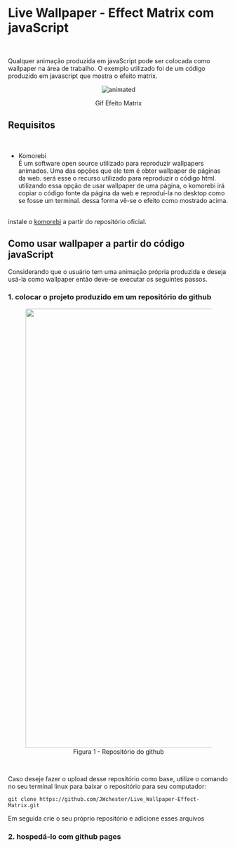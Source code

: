 # Live Wallpaper - Effect Matrix com javaScript
</br>

Qualquer animação produzida em javaScript pode ser colocada como wallpaper na área de trabalho. O exemplo utilizado foi de um código produzido em javascript que mostra o efeito matrix.


</div> 

<p align="center">
  <img src="https://github.com/JWchester/Live_Wallpaper-Effect-Matrix/blob/main/docs/Grava%C3%A7%C3%A3o-de-tela-de-10-01-2023-00_37_01.gif" alt="animated"  />
</p>


<div align = "center">
Gif Efeito Matrix
</a></div>



## Requisitos
</br>

* Komorebi</br>
É um software open source utilizado para reproduzir wallpapers animados. Uma das opções que ele tem é obter wallpaper de páginas da web. será esse o recurso utilizado para reproduzir o código html. <br>
utilizando essa opção de usar wallpaper de uma página, o komorebi irá copiar o código fonte da página da web e reproduí-la no desktop como se fosse um terminal. dessa forma vê-se o efeito como mostrado acima.</br></br>

instale o [komorebi](https://github.com/cheesecakeufo/komorebi) a partir do repositório oficial.

## Como usar wallpaper a partir do código javaScript
Considerando que o usuário tem uma animação própria produzida e deseja usá-la como wallpaper então deve-se executar os seguintes passos.

###  1. colocar o projeto produzido em um repositório do github
<div align = "center">
<figure>
	<img align = "left" src = "https://github.com/JWchester/Live_Wallpaper-Effect-Matrix/blob/main/docs/Captura%20de%20tela%20de%202023-01-10%2010-36-17.png" width = 1000px  />
	 <figcaption>  Figura 1 - Repositório do github </div> <br/>
  
Caso deseje fazer o upload desse reposítório como base, utilize o comando no seu terminal linux para baixar o repositório para seu computador:
```
git clone https://github.com/JWchester/Live_Wallpaper-Effect-Matrix.git
```
Em seguida crie o seu próprio repositório e adicione esses arquivos </br>
  
  
  
### 2. hospedá-lo com github pages
  
<div align = "center"
	<img  align = "center" src = "https://github.com/JWchester/Live_Wallpaper-Effect-Matrix/blob/main/docs/Captura%20de%20tela%20de%202023-01-10%2011-32-37.png" width = 500px  /></a>
<p   
Figura 2 - página do repositório ativa pelo github pages
</p></div>

